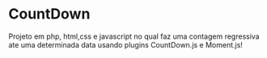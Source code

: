 # CountDown
Projeto em php, html,css e javascript no qual faz uma contagem regressiva ate uma determinada data usando plugins CountDown.js e Moment.js!
